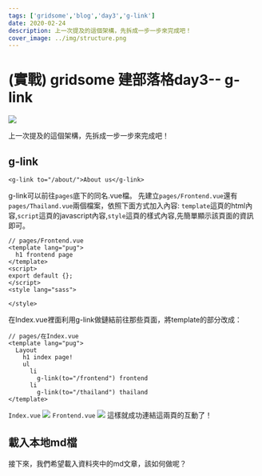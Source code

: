 ```yaml
---
tags: ['gridsome','blog','day3','g-link']
date: 2020-02-24
description: 上一次提及的這個架構，先拆成一步一步來完成吧！
cover_image: ../img/structure.png
---
```

# (實戰) gridsome 建部落格day3-- g-link

![](https://i.imgur.com/h1pfabY.png)

上一次提及的這個架構，先拆成一步一步來完成吧！
## g-link 
```typescript=
<g-link to="/about/">About us</g-link>
```
g-link可以前往<code>pages</code>底下的同名.vue檔。
先建立<code>pages/Frontend.vue</code>還有<code>pages/Thailand.vue</code>兩個檔案，依照下面方式加入內容: <code>template</code>這頁的html內容,<code>script</code>這頁的javascript內容,<code>style</code>這頁的樣式內容,先簡單顯示該頁面的資訊即可。
```typescript=
// pages/Frontend.vue
<template lang="pug">
  h1 frontend page
</template>
<script>
export default {};
</script>
<style lang="sass">

</style>
```
在Index.vue裡面利用g-link做鏈結前往那些頁面，將template的部分改成：
```typescript=
// pages/在Index.vue
<template lang="pug">
  Layout
    h1 index page! 
    ul
      li
        g-link(to="/frontend") frontend
      li
        g-link(to="/thailand") thailand
</template>
```
<code>Index.vue</code>
![](https://i.imgur.com/TJz4iZu.png)
<code>Frontend.vue</code>
![](https://i.imgur.com/3zN1VlW.png)
這樣就成功連結這兩頁的互動了！ 

## 載入本地md檔
接下來，我們希望載入資料夾中的md文章，該如何做呢？
